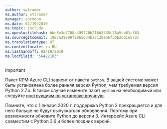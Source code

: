 ```yaml
---
author: sptramer
ms.author: sttramer
manager: carmonm
ms.date: 02/19/2019
ms.topic: include
ms.openlocfilehash: bbe8e3e7768a499720b218d3435c78a5cb81cf83
ms.sourcegitcommit: 1987a39809f9865034b27130e56f30b2bd1eb72c
ms.translationtype: HT
ms.contentlocale: ru-RU
ms.lasthandoff: 02/19/2019
ms.locfileid: "56422103"
---
```

> [!IMPORTANT]
>
> Пакет RPM Azure CLI зависит от пакета `python`. В вашей системе может быть установлена более ранняя версия Python, чем требуемая версия Python 2.7.x. В таком случае измените пакет `python` на необходимый или следуйте [инструкциям по установке вручную](../install-azure-cli-linux.md).
>
> Помните, что с 1 января 2020 г. поддержка Python 2 прекращается и для него больше не будут выпускаться обновления. Поэтому при возможности обновите Python до версии 3. Интерфейс Azure CLI совместим с Python 3.6 и более поздних версий.

